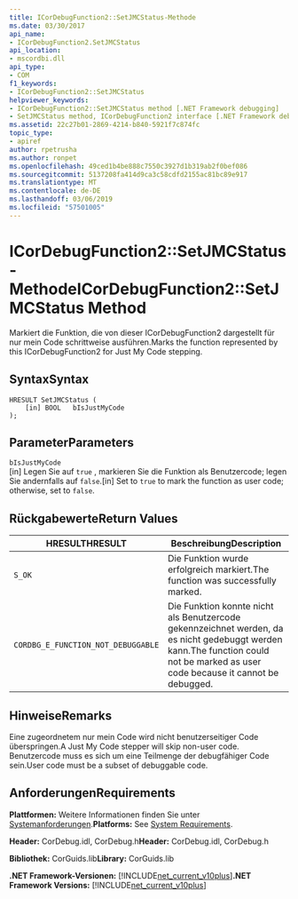 ```yaml
---
title: ICorDebugFunction2::SetJMCStatus-Methode
ms.date: 03/30/2017
api_name:
- ICorDebugFunction2.SetJMCStatus
api_location:
- mscordbi.dll
api_type:
- COM
f1_keywords:
- ICorDebugFunction2::SetJMCStatus
helpviewer_keywords:
- ICorDebugFunction2::SetJMCStatus method [.NET Framework debugging]
- SetJMCStatus method, ICorDebugFunction2 interface [.NET Framework debugging]
ms.assetid: 22c27b01-2869-4214-b840-5921f7c874fc
topic_type:
- apiref
author: rpetrusha
ms.author: ronpet
ms.openlocfilehash: 49ced1b4be888c7550c3927d1b319ab2f0bef086
ms.sourcegitcommit: 5137208fa414d9ca3c58cdfd2155ac81bc89e917
ms.translationtype: MT
ms.contentlocale: de-DE
ms.lasthandoff: 03/06/2019
ms.locfileid: "57501005"
---
```

# <a name="icordebugfunction2setjmcstatus-method"></a><span data-ttu-id="87808-102">ICorDebugFunction2::SetJMCStatus-Methode</span><span class="sxs-lookup"><span data-stu-id="87808-102">ICorDebugFunction2::SetJMCStatus Method</span></span>
<span data-ttu-id="87808-103">Markiert die Funktion, die von dieser ICorDebugFunction2 dargestellt für nur mein Code schrittweise ausführen.</span><span class="sxs-lookup"><span data-stu-id="87808-103">Marks the function represented by this ICorDebugFunction2 for Just My Code stepping.</span></span>  
  
## <a name="syntax"></a><span data-ttu-id="87808-104">Syntax</span><span class="sxs-lookup"><span data-stu-id="87808-104">Syntax</span></span>  
  
```  
HRESULT SetJMCStatus (  
    [in] BOOL   bIsJustMyCode  
);  
```  
  
## <a name="parameters"></a><span data-ttu-id="87808-105">Parameter</span><span class="sxs-lookup"><span data-stu-id="87808-105">Parameters</span></span>  
 `bIsJustMyCode`  
 <span data-ttu-id="87808-106">[in] Legen Sie auf `true` , markieren Sie die Funktion als Benutzercode; legen Sie andernfalls auf `false`.</span><span class="sxs-lookup"><span data-stu-id="87808-106">[in] Set to `true` to mark the function as user code; otherwise, set to `false`.</span></span>  
  
## <a name="return-values"></a><span data-ttu-id="87808-107">Rückgabewerte</span><span class="sxs-lookup"><span data-stu-id="87808-107">Return Values</span></span>  
  
|<span data-ttu-id="87808-108">HRESULT</span><span class="sxs-lookup"><span data-stu-id="87808-108">HRESULT</span></span>|<span data-ttu-id="87808-109">Beschreibung</span><span class="sxs-lookup"><span data-stu-id="87808-109">Description</span></span>|  
|-------------|-----------------|  
|`S_OK`|<span data-ttu-id="87808-110">Die Funktion wurde erfolgreich markiert.</span><span class="sxs-lookup"><span data-stu-id="87808-110">The function was successfully marked.</span></span>|  
|`CORDBG_E_FUNCTION_NOT_DEBUGGABLE`|<span data-ttu-id="87808-111">Die Funktion konnte nicht als Benutzercode gekennzeichnet werden, da es nicht gedebuggt werden kann.</span><span class="sxs-lookup"><span data-stu-id="87808-111">The function could not be marked as user code because it cannot be debugged.</span></span>|  
  
## <a name="remarks"></a><span data-ttu-id="87808-112">Hinweise</span><span class="sxs-lookup"><span data-stu-id="87808-112">Remarks</span></span>  
 <span data-ttu-id="87808-113">Eine zugeordnetem nur mein Code wird nicht benutzerseitiger Code überspringen.</span><span class="sxs-lookup"><span data-stu-id="87808-113">A Just My Code stepper will skip non-user code.</span></span> <span data-ttu-id="87808-114">Benutzercode muss es sich um eine Teilmenge der debugfähiger Code sein.</span><span class="sxs-lookup"><span data-stu-id="87808-114">User code must be a subset of debuggable code.</span></span>  
  
## <a name="requirements"></a><span data-ttu-id="87808-115">Anforderungen</span><span class="sxs-lookup"><span data-stu-id="87808-115">Requirements</span></span>  
 <span data-ttu-id="87808-116">**Plattformen:** Weitere Informationen finden Sie unter [Systemanforderungen](../../../../docs/framework/get-started/system-requirements.md).</span><span class="sxs-lookup"><span data-stu-id="87808-116">**Platforms:** See [System Requirements](../../../../docs/framework/get-started/system-requirements.md).</span></span>  
  
 <span data-ttu-id="87808-117">**Header:** CorDebug.idl, CorDebug.h</span><span class="sxs-lookup"><span data-stu-id="87808-117">**Header:** CorDebug.idl, CorDebug.h</span></span>  
  
 <span data-ttu-id="87808-118">**Bibliothek:** CorGuids.lib</span><span class="sxs-lookup"><span data-stu-id="87808-118">**Library:** CorGuids.lib</span></span>  
  
 <span data-ttu-id="87808-119">**.NET Framework-Versionen:** [!INCLUDE[net_current_v10plus](../../../../includes/net-current-v10plus-md.md)]</span><span class="sxs-lookup"><span data-stu-id="87808-119">**.NET Framework Versions:** [!INCLUDE[net_current_v10plus](../../../../includes/net-current-v10plus-md.md)]</span></span>
